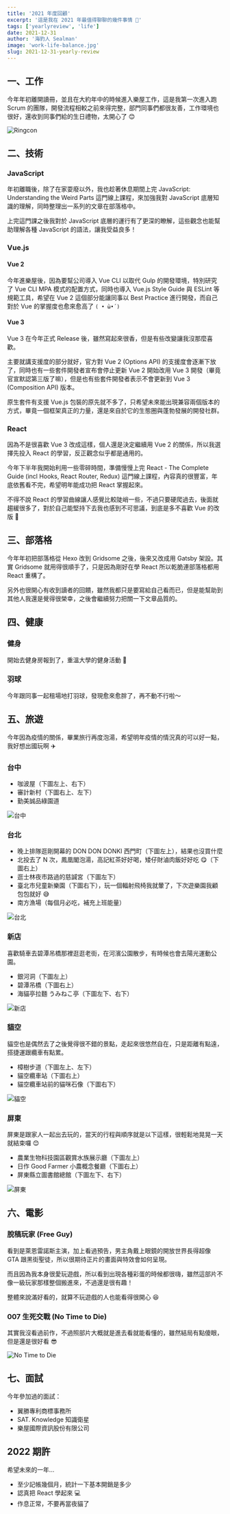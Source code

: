 ```yaml
---
title: '2021 年度回顧'
excerpt: '這是我在 2021 年最值得聊聊的幾件事情 🎉'
tags: ['yearlyreview', 'life']
date: 2021-12-31
author: '海豹人 Sealman'
image: 'work-life-balance.jpg'
slug: 2021-12-31-yearly-review
---
```


## 一、工作

今年年初離開讀冊，並且在大約年中的時候進入樂屋工作，這是我第一次進入跑 Scrum 的團隊，開發流程相較之前來得完整，部門同事們都很友善，工作環境也很好，還收到同事們給的生日禮物，太開心了 😊

![Ringcon](https://i.imgur.com/zKW6qQN.jpg)

## 二、技術

### JavaScript

年初離職後，除了在家耍廢以外，我也趁著休息期間上完 JavaScript: Understanding the Weird Parts 這門線上課程，來加強我對 JavaScript 底層知識的理解，同時整理出一系列的文章在部落格中。

上完這門課之後我對於 JavaScript 底層的運行有了更深的瞭解，這些觀念也能幫助理解各種 JavaScript 的語法，讓我受益良多！

### Vue.js

#### Vue 2

今年進樂屋後，因為要幫公司導入 Vue CLI 以取代 Gulp 的開發環境，特別研究了 Vue CLI MPA 模式的配置方式，同時也導入 Vue.js Style Guide 與 ESLint 等規範工具，希望在 Vue 2 這個部分能讓同事以 Best Practice 進行開發，而自己對於 Vue 的掌握度也愈來愈高了 `( • ̀ω•́ )`

#### Vue 3

Vue 3 在今年正式 Release 後，雖然寫起來很香，但是有些改變讓我沒那麼喜歡。

主要就講支援度的部分就好，官方對 Vue 2 (Options API) 的支援度會逐漸下放了，同時也有一些套件開發者宣布會停止更新 Vue 2 開始改用 Vue 3 開發（畢竟官宣默認第三版了嘛），但是也有些套件開發者表示不會更新到 Vue 3 (Composition API) 版本。

原生套件有支援 Vue.js 包裝的原先就不多了，只希望未來能出現兼容兩個版本的方式，畢竟一個框架真正的力量，還是來自於它的生態圈與蓬勃發展的開發社群。

### React

因為不是很喜歡 Vue 3 改成這樣，個人還是決定繼續用 Vue 2 的關係，所以我選擇先投入 React 的學習，反正觀念似乎都是通用的。

今年下半年我開始利用一些零碎時間，準備慢慢上完 React - The Complete Guide (incl Hooks, React Router, Redux) 這門線上課程，內容真的很豐富，年底依舊看不完，希望明年能成功把 React 掌握起來。

不得不說 React 的學習曲線讓人感覺比較陡峭一些，不過只要硬爬過去，後面就趨緩很多了，對於自己能堅持下去我也感到不可思議，到底是多不喜歡 Vue 的改版 🫢

## 三、部落格

今年年初把部落格從 Hexo 改到 Gridsome 之後，後來又改成用 Gatsby 架設。其實 Gridsome 就用得很順手了，只是因為剛好在學 React 所以乾脆連部落格都用 React 重構了。

另外也很開心有收到讀者的回饋，雖然我都只是要寫給自己看而已，但是能幫助到其他人我還是覺得很榮幸，之後會繼續努力把關一下文章品質的。

## 四、健康

### 健身

開始去健身房報到了，重溫大學的健身活動 💪

### 羽球

今年跟同事一起租場地打羽球，發現愈來愈胖了，再不動不行啦～

## 五、旅遊

今年因為疫情的關係，畢業旅行再度泡湯，希望明年疫情的情況真的可以好一點，我好想出國玩啊 ✈️

### 台中

- 咖波屋（下圖左上、右下）
- 審計新村（下圖右上、左下）
- 勤美誠品綠園道

![台中](https://i.imgur.com/fgZqTFT.jpg)

### 台北

- 晚上排隊逛剛開幕的 DON DON DONKI 西門町（下圖左上），結果也沒買什麼
- 北投去了 N 次，鳳凰閣泡湯，高記紅茶好好喝，矮仔財滷肉飯好好吃 😋（下圖右上）
- 逛士林夜市路過的慈諴宮（下圖左下）
- 臺北市兒童新樂園（下圖右下），玩一個輻射飛椅我就暈了，下次遊樂園我顧包包就好 😅
- 南方漁場（每個月必吃，補充上班能量）

![台北](https://i.imgur.com/A8Kww8l.jpg)

### 新店

喜歡騎車去碧潭吊橋那裡逛逛老街，在河濱公園散步，有時候也會去陽光運動公園。

- 銀河洞（下圖左上）
- 碧潭吊橋（下圖右上）
- 海貓亭拉麵 うみねこ亭（下圖左下、右下）

![新店](https://i.imgur.com/osfyjwo.jpg)

### 貓空

貓空也是偶然去了之後覺得很不錯的景點，走起來很悠然自在，只是距離有點遠，搭捷運跟纜車有點累。

- 樟樹步道（下圖左上、左下）
- 貓空纜車站（下圖右上）
- 貓空纜車站前的貓咪石像（下圖右下）

![貓空](https://i.imgur.com/0su5eyl.jpg)

### 屏東

屏東是跟家人一起出去玩的，當天的行程與順序就是以下這樣，很輕鬆地晃晃一天就結束囉 😊

- 農業生物科技園區觀賞水族展示廳（下圖左上）
- 日作 Good Farmer 小農概念餐廳（下圖右上）
- 屏東縣立圖書館總館（下圖左下、右下）

![屏東](https://i.imgur.com/AHlJEkm.jpg)

## 六、電影

### 脫稿玩家 (Free Guy)

看到是萊恩雷諾斯主演，加上看過預告，男主角戴上眼鏡的開放世界長得超像 GTA 跟黑街聖徒，所以很期待正片的畫面與特效會如何呈現。

而且因為我本身很愛玩遊戲，所以看到出現各種彩蛋的時候都很嗨，雖然這部片不像一級玩家那樣整個搬進來，不過還是很有趣！

整體來說滿好看的，就算不玩遊戲的人也能看得很開心 😆

### 007 生死交戰 (No Time to Die)

其實我沒看過前作，不過照部片大概就是進去看就能看懂的，雖然結局有點傻眼，但是還是很好看 😎

![No Time to Die](https://i.imgur.com/2yoJcE7.jpg)

## 七、面試

今年參加過的面試：

- 翼勝專利商標事務所
- SAT. Knowledge 知識衛星
- 樂屋國際資訊股份有限公司

## 2022 期許

希望未來的一年…

- 至少記帳幾個月，統計一下基本開銷是多少
- 認真把 React 學起來 💻
- 作息正常，不要再當夜貓了
